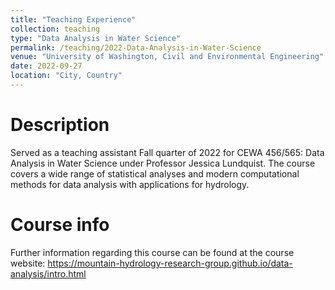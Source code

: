 ```yaml
---
title: "Teaching Experience"
collection: teaching
type: "Data Analysis in Water Science"
permalink: /teaching/2022-Data-Analysis-in-Water-Science
venue: "University of Washington, Civil and Environmental Engineering"
date: 2022-09-27
location: "City, Country"
---
```


Description
======
Served as a teaching assistant Fall quarter of 2022 for CEWA 456/565: Data Analysis in Water Science under Professor Jessica Lundquist. The course covers a wide range of statistical analyses and modern computational methods for data analysis with applications for hydrology. 

Course info
======
Further information regarding this course can be found at the course website: https://mountain-hydrology-research-group.github.io/data-analysis/intro.html
